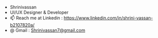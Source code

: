 - Shrinivassan 
- UI/UX Designer & Developer 
- 📫 Reach me at Linkedin : https://www.linkedin.com/in/shrini-vassan-b2107820a/
-  @ Gmail : Shrinivassan7@gmail.com
